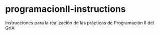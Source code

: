 # programacionII-instructions
Instrucciones para la realización de las prácticas de Programación II del GrIA
